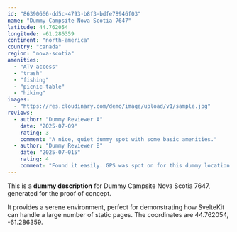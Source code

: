 ```yaml
---
id: "86390666-dd5c-4793-b8f3-bdfe78946f03"
name: "Dummy Campsite Nova Scotia 7647"
latitude: 44.762054
longitude: -61.286359
continent: "north-america"
country: "canada"
region: "nova-scotia"
amenities:
  - "ATV-access"
  - "trash"
  - "fishing"
  - "picnic-table"
  - "hiking"
images:
  - "https://res.cloudinary.com/demo/image/upload/v1/sample.jpg"
reviews:
  - author: "Dummy Reviewer A"
    date: "2025-07-09"
    rating: 3
    comment: "A nice, quiet dummy spot with some basic amenities."
  - author: "Dummy Reviewer B"
    date: "2025-07-015"
    rating: 4
    comment: "Found it easily. GPS was spot on for this dummy location."
---
```


This is a **dummy description** for Dummy Campsite Nova Scotia 7647, generated for the proof of concept.

It provides a serene environment, perfect for demonstrating how SvelteKit can handle a large number of static pages. The coordinates are 44.762054, -61.286359.
